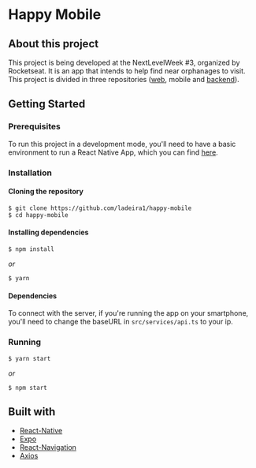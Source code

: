 # Happy Mobile

## About this project
This project is being developed at the NextLevelWeek #3, organized by Rocketseat. It is an app that intends to help find near orphanages to visit. This project is divided in three repositories ([web](https://github.com/ladeira1/happy-web), mobile and [backend](https://github.com/ladeira1/happy-server)).

## Getting Started
### Prerequisites
To run this project in a development mode, you'll need to have a basic environment to run a React Native App, which you can find [here](https://reactnative.dev/docs/getting-started).

### Installation
#### Cloning the repository
```
$ git clone https://github.com/ladeira1/happy-mobile
$ cd happy-mobile
```

#### Installing dependencies
```
$ npm install
```
_or_
```
$ yarn
```

#### Dependencies
To connect with the server, if you're running the app on your smartphone, you'll need to change the baseURL in `src/services/api.ts` to your ip.

### Running
```
$ yarn start
```
_or_
```
$ npm start
```

## Built with
- [React-Native](https://reactnative.dev/)
- [Expo](https://expo.io/)
- [React-Navigation](https://reactnavigation.org/)
- [Axios](https://github.com/axios/axios)